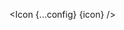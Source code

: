 <script lang="ts">
  import type { Component } from 'svelte';
  const config = {
    size: '30',
    color: '#FF5733'
  };
  import { Icon } from 'svelte-radix';
  export let icon: Component;
</script>

<Icon {...config} {icon} />
